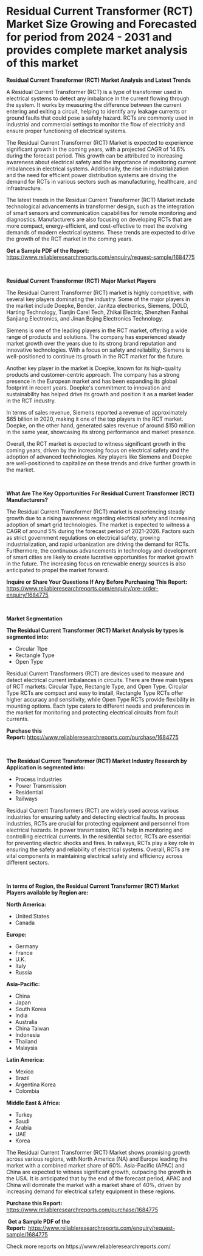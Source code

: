 <p><h1>Residual Current Transformer (RCT) Market Size Growing and Forecasted for period from 2024 - 2031 and provides complete market analysis of this market</h1></p><p><strong>Residual Current Transformer (RCT) Market Analysis and Latest Trends</strong></p>
<p><p>A Residual Current Transformer (RCT) is a type of transformer used in electrical systems to detect any imbalance in the current flowing through the system. It works by measuring the difference between the current entering and exiting a circuit, helping to identify any leakage currents or ground faults that could pose a safety hazard. RCTs are commonly used in industrial and commercial settings to monitor the flow of electricity and ensure proper functioning of electrical systems.</p><p>The Residual Current Transformer (RCT) Market is expected to experience significant growth in the coming years, with a projected CAGR of 14.6% during the forecast period. This growth can be attributed to increasing awareness about electrical safety and the importance of monitoring current imbalances in electrical systems. Additionally, the rise in industrialization and the need for efficient power distribution systems are driving the demand for RCTs in various sectors such as manufacturing, healthcare, and infrastructure.</p><p>The latest trends in the Residual Current Transformer (RCT) Market include technological advancements in transformer design, such as the integration of smart sensors and communication capabilities for remote monitoring and diagnostics. Manufacturers are also focusing on developing RCTs that are more compact, energy-efficient, and cost-effective to meet the evolving demands of modern electrical systems. These trends are expected to drive the growth of the RCT market in the coming years.</p></p>
<p><strong>Get a Sample PDF of the Report:&nbsp;</strong> <a href="https://www.reliableresearchreports.com/enquiry/request-sample/1684775">https://www.reliableresearchreports.com/enquiry/request-sample/1684775</a></p>
<p>&nbsp;</p>
<p><strong>Residual Current Transformer (RCT) Major Market Players</strong></p>
<p><p>The Residual Current Transformer (RCT) market is highly competitive, with several key players dominating the industry. Some of the major players in the market include Doepke, Bender, Janitza electronics, Siemens, DOLD, Harting Technology, Tianjin Carel Tech, Zhikai Electric, Shenzhen Fanhai Sanjiang Electronics, and Jinan Bojing Electronics Technology.</p><p>Siemens is one of the leading players in the RCT market, offering a wide range of products and solutions. The company has experienced steady market growth over the years due to its strong brand reputation and innovative technologies. With a focus on safety and reliability, Siemens is well-positioned to continue its growth in the RCT market for the future.</p><p>Another key player in the market is Doepke, known for its high-quality products and customer-centric approach. The company has a strong presence in the European market and has been expanding its global footprint in recent years. Doepke's commitment to innovation and sustainability has helped drive its growth and position it as a market leader in the RCT industry.</p><p>In terms of sales revenue, Siemens reported a revenue of approximately $65 billion in 2020, making it one of the top players in the RCT market. Doepke, on the other hand, generated sales revenue of around $150 million in the same year, showcasing its strong performance and market presence.</p><p>Overall, the RCT market is expected to witness significant growth in the coming years, driven by the increasing focus on electrical safety and the adoption of advanced technologies. Key players like Siemens and Doepke are well-positioned to capitalize on these trends and drive further growth in the market.</p></p>
<p>&nbsp;</p>
<p><strong>What Are The Key Opportunities For Residual Current Transformer (RCT) Manufacturers?</strong></p>
<p><p>The Residual Current Transformer (RCT) market is experiencing steady growth due to a rising awareness regarding electrical safety and increasing adoption of smart grid technologies. The market is expected to witness a CAGR of around 5% during the forecast period of 2021-2026. Factors such as strict government regulations on electrical safety, growing industrialization, and rapid urbanization are driving the demand for RCTs. Furthermore, the continuous advancements in technology and development of smart cities are likely to create lucrative opportunities for market growth in the future. The increasing focus on renewable energy sources is also anticipated to propel the market forward.</p></p>
<p><strong>Inquire or Share Your Questions If Any Before Purchasing This Report:</strong> <a href="https://www.reliableresearchreports.com/enquiry/pre-order-enquiry/1684775">https://www.reliableresearchreports.com/enquiry/pre-order-enquiry/1684775</a></p>
<p>&nbsp;</p>
<p><strong>Market Segmentation</strong></p>
<p><strong>The Residual Current Transformer (RCT) Market Analysis by types is segmented into:</strong></p>
<p><ul><li>Circular Ttpe</li><li>Rectangle Type</li><li>Open Type</li></ul></p>
<p><p>Residual Current Transformers (RCT) are devices used to measure and detect electrical current imbalances in circuits. There are three main types of RCT markets: Circular Type, Rectangle Type, and Open Type. Circular Type RCTs are compact and easy to install, Rectangle Type RCTs offer higher accuracy and sensitivity, while Open Type RCTs provide flexibility in mounting options. Each type caters to different needs and preferences in the market for monitoring and protecting electrical circuits from fault currents.</p></p>
<p><strong>Purchase this Report:&nbsp;</strong><a href="https://www.reliableresearchreports.com/purchase/1684775">https://www.reliableresearchreports.com/purchase/1684775</a></p>
<p>&nbsp;</p>
<p><strong>The Residual Current Transformer (RCT) Market Industry Research by Application is segmented into:</strong></p>
<p><ul><li>Process Industries</li><li>Power Transmission</li><li>Residential</li><li>Railways</li></ul></p>
<p><p>Residual Current Transformers (RCT) are widely used across various industries for ensuring safety and detecting electrical faults. In process industries, RCTs are crucial for protecting equipment and personnel from electrical hazards. In power transmission, RCTs help in monitoring and controlling electrical currents. In the residential sector, RCTs are essential for preventing electric shocks and fires. In railways, RCTs play a key role in ensuring the safety and reliability of electrical systems. Overall, RCTs are vital components in maintaining electrical safety and efficiency across different sectors.</p></p>
<p>&nbsp;</p>
<p><strong>In terms of Region, the Residual Current Transformer (RCT) Market Players available by Region are:</strong></p>
<p>
    <p> <strong> North America: </strong>
        <ul>
            <li>United States</li>
            <li>Canada</li>
        </ul>
        </p> 
    <p> <strong> Europe: </strong>
        <ul>
            <li>Germany</li>
            <li>France</li>
            <li>U.K.</li>
            <li>Italy</li>
            <li>Russia</li>
        </ul>
        </p> 
    <p> <strong> Asia-Pacific: </strong>
        <ul>
            <li>China</li>
            <li>Japan</li>
            <li>South Korea</li>
            <li>India</li>
            <li>Australia</li>
            <li>China Taiwan</li>
            <li>Indonesia</li>
            <li>Thailand</li>
            <li>Malaysia</li>
        </ul>
        </p> 
    <p> <strong> Latin America: </strong>
        <ul>
            <li>Mexico</li>
            <li>Brazil</li>
            <li>Argentina Korea</li>
            <li>Colombia</li>
        </ul>
        </p> 
    <p> <strong> Middle East & Africa: </strong>
        <ul>
            <li>Turkey</li>
            <li>Saudi</li>
            <li>Arabia</li>
            <li>UAE</li>
            <li>Korea</li>
        </ul>
    </p>
    </p>
<p><p>The Residual Current Transformer (RCT) Market shows promising growth across various regions, with North America (NA) and Europe leading the market with a combined market share of 60%. Asia-Pacific (APAC) and China are expected to witness significant growth, outpacing the growth in the USA. It is anticipated that by the end of the forecast period, APAC and China will dominate the market with a market share of 40%, driven by increasing demand for electrical safety equipment in these regions.</p></p>
<p><strong>Purchase this Report: </strong><a href="https://www.reliableresearchreports.com/purchase/1684775">https://www.reliableresearchreports.com/purchase/1684775</a></p>
<p>&nbsp;<strong>Get a Sample PDF of the Report:&nbsp;&nbsp;</strong><a href="https://www.reliableresearchreports.com/enquiry/request-sample/1684775">https://www.reliableresearchreports.com/enquiry/request-sample/1684775</a></p>
<p><strong></strong></p>
<p>Check more reports on https://www.reliableresearchreports.com/</p>